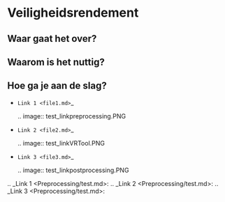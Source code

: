 Veiligheidsrendement
============================================


Waar gaat het over?
-------------------------------------------

Waarom is het nuttig?
-------------------------------------------

Hoe ga je aan de slag?
-------------------------------------------

- `Link 1 <file1.md>`_

  .. image:: test_linkpreprocessing.PNG

- `Link 2 <file2.md>`_

  .. image:: test_linkVRTool.PNG

- `Link 3 <file3.md>`_

  .. image:: test_linkpostprocessing.PNG


.. _Link 1 <Preprocessing/test.md>:
.. _Link 2 <Preprocessing/test.md>:
.. _Link 3 <Preprocessing/test.md>: